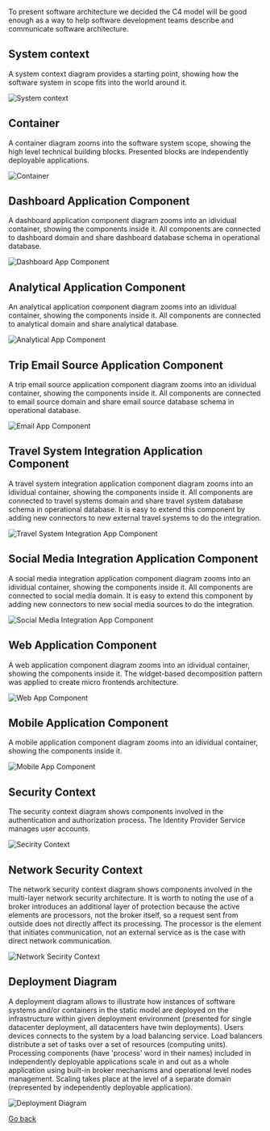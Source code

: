 To present software architecture we decided the C4 model will be good enough as a way to help software development teams describe and communicate software architecture.  

## System context

A system context diagram provides a starting point, showing how the software system in scope fits into the world around it.  


![System context](https://github.com/ExtravaganzaTeam/KATAS-2023/blob/main/current/architecture/system_context.png "a title")

## Container

A container diagram zooms into the software system scope, showing the high level technical building blocks. Presented blocks are independently deployable applications.  

![Container](https://github.com/ExtravaganzaTeam/KATAS-2023/blob/main/current/architecture/container.png "a title")

## Dashboard Application Component

A dashboard application component diagram zooms into an idividual container, showing the components inside it. All components are connected to dashboard domain and share dashboard database schema in operational database.  

![Dashboard App Component](https://github.com/ExtravaganzaTeam/KATAS-2023/blob/main/current/architecture/dashboard_app_component.png "a title")

## Analytical Application Component

An analytical application component diagram zooms into an idividual container, showing the components inside it. All components are connected to analytical domain and share analytical database.  

![Analytical App Component](https://github.com/ExtravaganzaTeam/KATAS-2023/blob/main/current/architecture/analytical_app_component.png "a title")

## Trip Email Source Application Component

A trip email source application component diagram zooms into an idividual container, showing the components inside it. All components are connected to email source domain and share email source database schema in operational database.   

![Email App Component](https://github.com/ExtravaganzaTeam/KATAS-2023/blob/main/current/architecture/trip_e-mail_source_app_component.png "a title")

## Travel System Integration Application Component

A travel system integration application component diagram zooms into an idividual container, showing the components inside it. All components are connected to travel systems domain and share travel system database schema in operational database. It is easy to extend this component by adding new connectors to new external travel systems to do the integration.   

![Travel System Integration App Component](https://github.com/ExtravaganzaTeam/KATAS-2023/blob/main/current/architecture/trip_travel_source_connector_app_component.png "a title")

## Social Media Integration Application Component

A social media integration application component diagram zooms into an idividual container, showing the components inside it. All components are connected to social media domain. It is easy to extend this component by adding new connectors to new social media sources to do the integration.  

![Social Media Integration App Component](https://github.com/ExtravaganzaTeam/KATAS-2023/blob/main/current/architecture/social_media_publisher_app_component.png "a title")

## Web Application Component

A web application component diagram zooms into an idividual container, showing the components inside it. The widget-based decomposition pattern was applied to create micro frontends architecture.  

![Web App Component](https://github.com/ExtravaganzaTeam/KATAS-2023/blob/main/current/architecture/web_app_component.png "a title")

## Mobile Application Component

A mobile application component diagram zooms into an idividual container, showing the components inside it.  

![Mobile App Component](https://github.com/ExtravaganzaTeam/KATAS-2023/blob/main/current/architecture/mobile_app_component.png "a title")

## Security Context

The security context diagram shows components involved in the authentication and authorization process. The Identity Provider Service manages user accounts.  

![Secirity Context](https://github.com/ExtravaganzaTeam/KATAS-2023/blob/main/current/architecture/security_context.png "a title")

## Network Security Context

The network security context diagram shows components involved in the multi-layer network security architecture. It is worth to noting the use of a broker introduces an additional layer of protection because the active elements are processors, not the broker itself, so a request sent from outside does not directly affect its processing. The processor is the element that initiates communication, not an external service as is the case with direct network communication.  

![Network Secirity Context](https://github.com/ExtravaganzaTeam/KATAS-2023/blob/main/current/architecture/network_security_context.png "a title")

## Deployment Diagram

A deployment diagram allows to illustrate how instances of software systems and/or containers in the static model are deployed on the infrastructure within given deployment environment (presented for single datacenter deployment, all datacenters have twin deployments). Users devices connects to the system by a load balancing service. Load balancers distribute a set of tasks over a set of resources (computing units). Processing components (have 'process' word in their names) included in independently deployable applications scale in and out as a whole application using built-in broker mechanisms and operational level nodes management. Scaling takes place at the level of a separate domain (represented by independently deployable application).  

![Deployment Diagram](https://github.com/ExtravaganzaTeam/KATAS-2023/blob/main/current/architecture/deployment_diagram.png "a title")

[Go back](../../README.md)